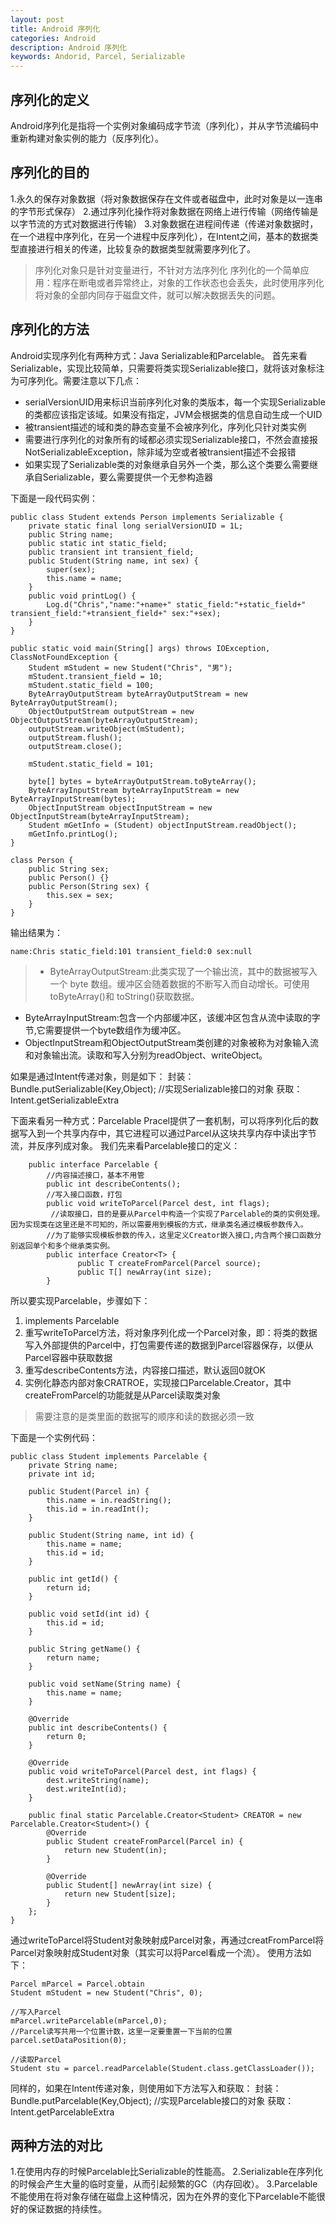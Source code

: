 ```yaml
---
layout: post
title: Android 序列化
categories: Android
description: Android 序列化
keywords: Andorid, Parcel, Serializable
---
```


## 序列化的定义
Android序列化是指将一个实例对象编码成字节流（序列化），并从字节流编码中重新构建对象实例的能力（反序列化）。

## 序列化的目的
1.永久的保存对象数据（将对象数据保存在文件或者磁盘中，此时对象是以一连串的字节形式保存）
2.通过序列化操作将对象数据在网络上进行传输（网络传输是以字节流的方式对数据进行传输）
3.对象数据在进程间传递（传递对象数据时，在一个进程中序列化，在另一个进程中反序列化），在Intent之间，基本的数据类型直接进行相关的传递，比较复杂的数据类型就需要序列化了。
>序列化对象只是针对变量进行，不针对方法序列化
序列化的一个简单应用：程序在断电或者异常终止，对象的工作状态也会丢失，此时使用序列化将对象的全部内同存于磁盘文件，就可以解决数据丢失的问题。

## 序列化的方法
Android实现序列化有两种方式：Java Serializable和Parcelable。
首先来看Serializable，实现比较简单，只需要将类实现Serializable接口，就将该对象标注为可序列化。需要注意以下几点：
- serialVersionUID用来标识当前序列化对象的类版本，每一个实现Serializable的类都应该指定该域。如果没有指定，JVM会根据类的信息自动生成一个UID
- 被transient描述的域和类的静态变量不会被序列化，序列化只针对类实例
- 需要进行序列化的对象所有的域都必须实现Serializable接口，不然会直接报NotSerializableException，除非域为空或者被transient描述不会报错
- 如果实现了Serializable类的对象继承自另外一个类，那么这个类要么需要继承自Serializable，要么需要提供一个无参构造器

下面是一段代码实例：
```
public class Student extends Person implements Serializable {
    private static final long serialVersionUID = 1L;
    public String name;
    public static int static_field;
    public transient int transient_field;
    public Student(String name, int sex) {
        super(sex);
        this.name = name;
    }
    public void printLog() {
        Log.d("Chris","name:"+name+" static_field:"+static_field+" transient_field:"+transient_field+" sex:"+sex);
    }
}

public static void main(String[] args) throws IOException, ClassNotFoundException {
    Student mStudent = new Student("Chris", "男");
    mStudent.transient_field = 10;
    mStudent.static_field = 100;
    ByteArrayOutputStream byteArrayOutputStream = new ByteArrayOutputStream();
    ObjectOutputStream outputStream = new ObjectOutputStream(byteArrayOutputStream);
    outputStream.writeObject(mStudent);
    outputStream.flush();
    outputStream.close();

    mStudent.static_field = 101;

    byte[] bytes = byteArrayOutputStream.toByteArray();
    ByteArrayInputStream byteArrayInputStream = new ByteArrayInputStream(bytes);
    ObjectInputStream objectInputStream = new ObjectInputStream(byteArrayInputStream);
    Student mGetInfo = (Student) objectInputStream.readObject();
    mGetInfo.printLog();
}

class Person {
    public String sex;
    public Person() {}
    public Person(String sex) {
        this.sex = sex;
    }
}
```
输出结果为：
```
name:Chris static_field:101 transient_field:0 sex:null
```
> - ByteArrayOutputStream:此类实现了一个输出流，其中的数据被写入一个 byte 数组。缓冲区会随着数据的不断写入而自动增长。可使用 toByteArray()和 toString()获取数据。
- ByteArrayInputStream:包含一个内部缓冲区，该缓冲区包含从流中读取的字节,它需要提供一个byte数组作为缓冲区。
- ObjectInputStream和ObjectOutputStream类创建的对象被称为对象输入流和对象输出流。读取和写入分别为readObject、writeObject。

如果是通过Intent传递对象，则是如下：
封装：
Bundle.putSerializable(Key,Object);  //实现Serializable接口的对象
获取：
Intent.getSerializableExtra

下面来看另一种方式：Parcelable
Pracel提供了一套机制，可以将序列化后的数据写入到一个共享内存中，其它进程可以通过Parcel从这块共享内存中读出字节流，并反序列成对象。
我们先来看Parcelable接口的定义：
```
    public interface Parcelable {  
        //内容描述接口，基本不用管  
        public int describeContents();  
        //写入接口函数，打包  
        public void writeToParcel(Parcel dest, int flags);  
         //读取接口，目的是要从Parcel中构造一个实现了Parcelable的类的实例处理。因为实现类在这里还是不可知的，所以需要用到模板的方式，继承类名通过模板参数传入。  
        //为了能够实现模板参数的传入，这里定义Creator嵌入接口,内含两个接口函数分别返回单个和多个继承类实例。  
        public interface Creator<T> {  
               public T createFromParcel(Parcel source);  
               public T[] newArray(int size);  
        }  
```
所以要实现Parcelable，步骤如下：
1. implements Parcelable
2. 重写writeToParcel方法，将对象序列化成一个Parcel对象，即：将类的数据写入外部提供的Parcel中，打包需要传递的数据到Parcel容器保存，以便从Parcel容器中获取数据
3. 重写describeContents方法，内容接口描述，默认返回0就OK
4. 实例化静态内部对象CRATROE，实现接口Parcelable.Creator，其中createFromParcel的功能就是从Parcel读取类对象

>需要注意的是类里面的数据写的顺序和读的数据必须一致

下面是一个实例代码：
```
public class Student implements Parcelable {
    private String name;
    private int id;

    public Student(Parcel in) {
        this.name = in.readString();
        this.id = in.readInt();
    }

    public Student(String name, int id) {
        this.name = name;
        this.id = id;
    }

    public int getId() {
        return id;
    }

    public void setId(int id) {
        this.id = id;
    }

    public String getName() {
        return name;
    }

    public void setName(String name) {
        this.name = name;
    }

    @Override
    public int describeContents() {
        return 0;
    }

    @Override
    public void writeToParcel(Parcel dest, int flags) {
        dest.writeString(name);
        dest.writeInt(id);
    }

    public final static Parcelable.Creator<Student> CREATOR = new Parcelable.Creator<Student>() {
        @Override
        public Student createFromParcel(Parcel in) {
            return new Student(in);
        }

        @Override
        public Student[] newArray(int size) {
            return new Student[size];
        }
    };
}
```
通过writeToParcel将Student对象映射成Parcel对象，再通过creatFromParcel将Parcel对象映射成Student对象（其实可以将Parcel看成一个流）。
使用方法如下：
```
Parcel mParcel = Parcel.obtain
Student mStudent = new Student("Chris", 0);

//写入Parcel
mParcel.writeParcelable(mParcel,0);
//Parcel读写共用一个位置计数，这里一定要重置一下当前的位置
parcel.setDataPosition(0);

//读取Parcel
Student stu = parcel.readParcelable(Student.class.getClassLoader());
```
同样的，如果在Intent传递对象，则使用如下方法写入和获取：
封装：
Bundle.putParcelable(Key,Object);  //实现Parcelable接口的对象
获取：
Intent.getParcelableExtra

## 两种方法的对比
1.在使用内存的时候Parcelable比Serializable的性能高。
2.Serializable在序列化的时候会产生大量的临时变量，从而引起频繁的GC（内存回收）。
3.Parcelable不能使用在将对象存储在磁盘上这种情况，因为在外界的变化下Parcelable不能很  好的保证数据的持续性。
